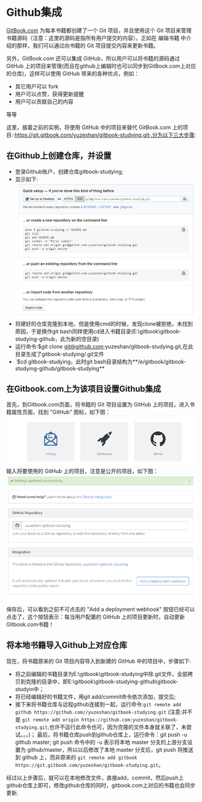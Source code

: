 # Github集成

[GitBook.com](gitbook) 为每本书籍都创建了一个 Git 项目，并且使用这个 Git 项目来管理书籍源码（注意：这里的源码是指所有用户提交的内容）。正如在 编辑书籍 中介绍的那样，我们可以通过向书籍的 Git 项目提交内容来更新书籍。

另外，GitBook.com 还可以集成 GitHub，所以用户可以将书籍的源码通过 GitHub 上的项目来管理(而且在github上编辑时也可以同步到GitBook.com上对应的仓库)，这样可以使用 GitHub 带来的各种优点，例如：

- 其它用户可以 fork
- 用户可以点赞，获得更新提醒
- 用户可以贡献自己的内容

等等

这里，接着之前的实例，将使用 GitHub 中的项目来替代 GitBook.com 上的项目:·https://git.gitbook.com/yuzeshan/gitbook-studying.git·.分为以下三大步骤:

## 在Github上创建仓库，并设置
- 登录Github账户，创建仓库gitbook-studying;
- 显示如下:
![](./git_repository.png)
- 将建好的仓库克隆到本地，但是使用cmd的时候，发现clone被拒绝，未找到原因，于是换作git bash同样使用cd进入书籍目录(E:\gitbook\gitbook-studying-github，此为新的空目录)
- 运行命令:$git clone git@github.com:yuzeshan/gitbook-studying.git,在此目录生成了gitbook-studying/.git文件
- `$cd gitbook-studying，此时git bash目录结构为**/e/gitbook/gitbook-studying-github/gitbook-studying**

## 在Gitbook.com上为该项目设置Github集成
首先，到Gitbook.com页面，将书籍的 Git 项目设置为 GitHub 上的项目，进入书籍属性页面，找到 "GitHub" 图标，如下图：
![](./gitbook_github.png)
输入将要使用的 GitHub 上的项目，注意是公开的项目，如下图：
![](./github_integration.png)
保存后，可以看到之前不可点击的 "Add a deployment webhook" 按钮已经可以点击了，这个按钮表示：每当用户配置的 GitHub 上的项目更新时，自动更新Gitbook.com书籍！

## 将本地书籍导入Github上对应仓库
现在，将书籍原来的 Git 项目内容导入到新建的 GitHub 中的项目中，步骤如下:
- 将之前编辑的书籍目录为E:\gitbook\gitbook-studying中除.git文件，全部拷贝到克隆的目录中，即E:\gitbook\gitbook-studying-github\gitbook-studyin中；
- 将已经编辑好的书籍文件，用git add/commit命令依次添加，提交后;
- 接下来将书籍仓库与远程github连接到一起，运行命令:`git remote add github https://github.com//yuzeshan/gitbook-studying.git` (注意:并不是  `git remote add origin https://github.com:yuzeshan/gitbook-studying.git`,也许不运行此命令也可，因为克隆的文件本身就关联了，未尝试。。。)；
最后，将书籍仓库push到github仓库上，运行命令：git push -u github master;
git push 命令中的 -u 表示将本地 master 分支的上游分支设置为 github/master，所以以后修改了本地 master 分支后，git push 将推送到 github 上，而非原来的 `git remote add gitbook https://git.gitbook.com/yuzeshan/gitbook-studying.git`。

经过以上步骤后，就可以在本地修改文件，直接add，commit，然后push上github仓库上即可，修改github仓库的同时，gitbook.com上对应的书籍也会同步更新.

[gitbook]: https://yuzeshan.gitbooks.io/gitbook-studying/content/publish/gitbook.com